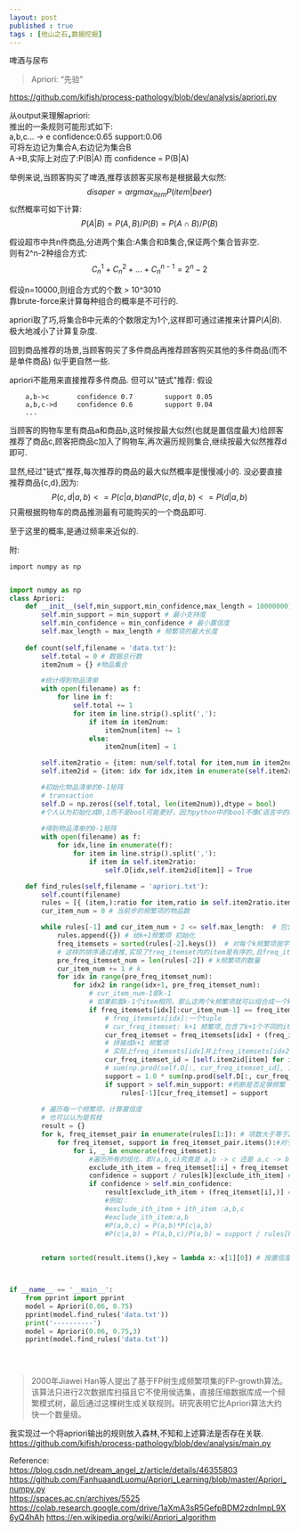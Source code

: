 ```yaml
---
layout: post
published : true
tags : [他山之石,数据挖掘]
---
```


啤酒与尿布
>Apriori: “先验”

[https://github.com/kifish/process-pathology/blob/dev/analysis/apriori.py
](https://github.com/kifish/process-pathology/blob/dev/analysis/apriori.py
)


从output来理解apriori:    
推出的一条规则可能形式如下:         
a,b,c... -> e    confidence:0.65 support:0.06     
可将左边记为集合A,右边记为集合B    
A->B,实际上对应了:P(B|A) 而 confidence = P(B|A) 

举例来说,当顾客购买了啤酒,推荐该顾客买尿布是根据最大似然:   
$$disaper = argmax_{item}P(item|beer)$$
似然概率可如下计算:   
$$P(A|B)=P(A,B)/P(B)=P(A\cap B)/P(B)$$

假设超市中共n件商品,分进两个集合:A集合和B集合,保证两个集合皆非空.  
则有2^n-2种组合方式:         
$$C_n^1 + C_n^2 + ... + C_n^{n-1}= 2^n - 2$$

假设n=10000,则组合方式的个数 > 10^3010    
靠brute-force来计算每种组合的概率是不可行的.

apriori取了巧,将集合B中元素的个数限定为1个,这样即可通过递推来计算$P(A|B)$.极大地减小了计算复杂度.

回到商品推荐的场景,当顾客购买了多件商品再推荐顾客购买其他的多件商品(而不是单件商品) 似乎更自然一些.

apriori不能用来直接推荐多件商品. 但可以"链式"推荐:
假设
```
    a,b->c       confidence 0.7        support 0.05 
    a,b,c->d     confidence 0.6	       support 0.04
    ...
```
当顾客的购物车里有商品a和商品b,这时候按最大似然(也就是置信度最大)给顾客推荐了商品c,顾客把商品c加入了购物车,再次遍历规则集合,继续按最大似然推荐d即可.

显然,经过"链式"推荐,每次推荐的商品的最大似然概率是慢慢减小的.
没必要直接推荐商品{c,d},因为:
$$P({c,d}|{a,b}) <= P({c}|{a,b}) and P({c,d}|{a,b})<= P({d}|{a,b})$$只需根据购物车的商品推测最有可能购买的一个商品即可.

至于这里的概率,是通过频率来近似的.


附:

<code>import numpy as np </code>


```python

import numpy as np
class Apriori:
    def __init__(self,min_support,min_confidence,max_length = 10000000):
        self.min_support = min_support # 最小支持度
        self.min_confidence = min_confidence # 最小置信度
        self.max_length = max_length # 频繁项的最大长度
    
    def count(self,filename = 'data.txt'):
        self.total = 0 # 数据总行数
        item2num = {} #物品集合

        #统计得到物品清单
        with open(filename) as f:
            for line in f:
                self.total += 1
                for item in line.strip().split(','):
                    if item in item2num:
                        item2num[item] += 1
                    else:
                        item2num[item] = 1

        self.item2ratio = {item: num/self.total for item,num in item2num.items() if num/self.total > self.min_support}
        self.item2id = {item: idx for idx,item in enumerate(self.item2ratio)}

        #初始化物品清单的0-1矩阵
        # transaction
        self.D = np.zeros((self.total, len(item2num)),dtype = bool)
        #个人认为初始化成0,1而不是bool可能更好，因为python中的bool不像C语言中的bool那样(几乎和01等价)
        
        #得到物品清单的0-1矩阵
        with open(filename) as f:
            for idx,line in enumerate(f):
                for item in line.strip().split(','):
                    if item in self.item2ratio:
                        self.D[idx,self.item2id[item]] = True 

    def find_rules(self,filename = 'apriori.txt'):
        self.count(filename)
        rules = [{ (item,):ratio for item,ratio in self.item2ratio.items() }]
        cur_item_num = 0 # 当前步的频繁项的物品数

        while rules[-1] and cur_item_num + 2 <= self.max_length:  # 包含了从k频繁项到k+1频繁项的构建过程
            rules.append({}) # 给k+1频繁项 初始化
            freq_itemsets = sorted(rules[-2].keys())  # 对每个k频繁项按字典序排序（核心）感觉未必要字典序,只需要排序即可
            # 这样的排序通过递推,实现了freq_itemset内的item是有序的,且freq_itemsets也是有序的
            pre_freq_itemset_num = len(rules[-2]) # k频繁项的数量
            cur_item_num += 1 # k
            for idx in range(pre_freq_itemset_num):
                for idx2 in range(idx+1, pre_freq_itemset_num):
                    # cur_item_num-1即k-1
                    # 如果前面k-1个item相同，那么这两个k频繁项就可以组合成一个k+1频繁项
                    if freq_itemsets[idx][:cur_item_num-1] == freq_itemsets[idx2][:cur_item_num-1]:
                        # freq_itemsets[idx]:一个tuple
                        # cur_freq_itemset: k+1 频繁项,包含了k+1个不同的item
                        cur_freq_itemset = freq_itemsets[idx] + (freq_itemsets[idx2][cur_item_num-1],)
                        # 拼接成k+1 频繁项
                        # 实际上freq_itemsets[idx]并上freq_itemsets[idx2] 共有k+1个不同的item
                        cur_freq_itemset_id = [self.item2id[item] for item in cur_freq_itemset]
                        # sum(np.prod(self.D[:, cur_freq_itemset_id], 1)) k+1频繁项在数据集中的共现次数
                        support = 1.0 * sum(np.prod(self.D[:, cur_freq_itemset_id],1)) / self.total
                        if support > self.min_support: #判断是否足够频繁 
                            rules[-1][cur_freq_itemset] = support
                        
        # 遍历每一个频繁项，计算置信度
        # 也可以认为是剪枝
        result = {}
        for k, freq_itemset_pair in enumerate(rules[1:]): # 项数大于等于2
            for freq_itemset, support in freq_itemset_pair.items():#对于当前的k,遍历所有k频繁项
                for i, _ in enumerate(freq_itemset):
                    #遍历所有的组化，即(a,b,c)究竟是 a,b -> c 还是 a,c -> b 还是 b,c -> a ？
                    exclude_ith_item = freq_itemset[:i] + freq_itemset[i+1:] # 把第i项剔除
                    confidence = support / rules[k][exclude_ith_item] # 不同组合的置信度(一种排列对于一条规则)
                    if confidence > self.min_confidence:
                        result[exclude_ith_item + (freq_itemset[i],)] = (confidence,support)
                        #例如：
                        #exclude_ith_item + ith_item :a,b,c
                        #exclude_ith_item:a,b
                        #P(a,b,c) = P(a,b)*P(c|a,b)
                        #P(c|a,b) = P(a,b,c)/P(a,b) = support / rules[k][exclude_ith_item]
        

        return sorted(result.items(),key = lambda x:-x[1][0]) # 按置信度confidence降序排列



if __name__ == '__main__':
    from pprint import pprint
    model = Apriori(0.06, 0.75)
    pprint(model.find_rules('data.txt'))
    print('----------')
    model = Apriori(0.06, 0.75,3)
    pprint(model.find_rules('data.txt'))





```



>2000年Jiawei Han等人提出了基于FP树生成频繁项集的FP-growth算法。该算法只进行2次数据库扫描且它不使用侯选集，直接压缩数据库成一个频繁模式树，最后通过这棵树生成关联规则。研究表明它比Apriori算法大约快一个数量级。

我实现过一个将apriori输出的规则放入森林,不知和上述算法是否存在关联.
https://github.com/kifish/process-pathology/blob/dev/analysis/main.py

Reference:    
https://blog.csdn.net/dream_angel_z/article/details/46355803     
https://github.com/FanhuaandLuomu/Apriori_Learning/blob/master/Apriori_numpy.py        
https://spaces.ac.cn/archives/5525        
https://colab.research.google.com/drive/1aXmA3sR5GefpBDM2zdnImpL9X6yQ4hAh
https://en.wikipedia.org/wiki/Apriori_algorithm